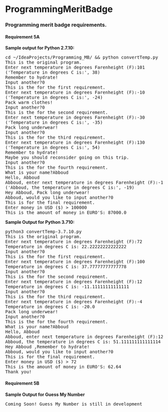 # ProgrammingMeritBadge
### Programming merit badge requirements.

#### Requirement 5A
__Sample output for Python 2.7.10:__

<pre>
cd ~/IdeaProjects/Programming_MB/ && python convertTemp.py
This is the original program.
Enter next temperature in degrees Farenheight (F):101
('Temperature in degrees C is:', 38)
Remember to hydrate!
Input another?0
This is the for the first requirement.
Enter next temperature in degrees Farenheight (F):-10
('Temperature in degrees C is:', -24)
Pack warm clothes!
Input another?0
This is the for the second requirement.
Enter next temperature in degrees Farenheight (F):-30
('Temperature in degrees C is:', -35)
Pack long underwear!
Input another?0
This is the for the third requirement.
Enter next temperature in degrees Farenheight (F):130
('Temperature in degrees C is:', 54)
Remember to hydrate!
Maybe you should reconsider going on this trip.
Input another?0
This is the for the fourth requirement.
What is your name?Abboud
Hello, Abboud
Abboud, enter next temperature in degrees Farenheight (F):-1
('Abboud, the temperature in degrees C is:', -19)
Hey Abboud, Pack long underwear!
Abboud, would you like to input another?0
This is for the final requirement.
Enter money in USD ($) > 100000
This is the amount of money in EURO'S: 87000.0
</pre>

__Sample Output for Python 3.710:__
<pre>
python3 convertTemp-3.7.10.py
This is the original program.
Enter next temperature in degrees Farenheight (F):72
Temperature in degrees C is: 22.22222222222222
Input another?0
This is the for the first requirement.
Enter next temperature in degrees Farenheight (F):100
Temperature in degrees C is: 37.77777777777778
Input another?0
This is the for the second requirement.
Enter next temperature in degrees Farenheight (F):12  
Temperature in degrees C is: -11.11111111111111
Input another?0
This is the for the third requirement.
Enter next temperature in degrees Farenheight (F):-4
Temperature in degrees C is: -20.0
Pack long underwear!
Input another?0
This is the for the fourth requirement.
What is your name?Abboud
Hello, Abboud
Abboud, enter next temperature in degrees Farenheight (F):124   
Abboud, the temperature in degrees C is: 51.111111111111114
Hey Abboud ,Remember to hydrate!
Abboud, would you like to input another?0
This is for the final requirement.
Enter money in USD ($) > 72                               
This is the amount of money in EURO'S: 62.64
Thank you!
</pre>

#### Requirement 5B
__Sample Output for Guess My Number__
<pre>Coming Soon! Guess My Number is still in development</pre>
